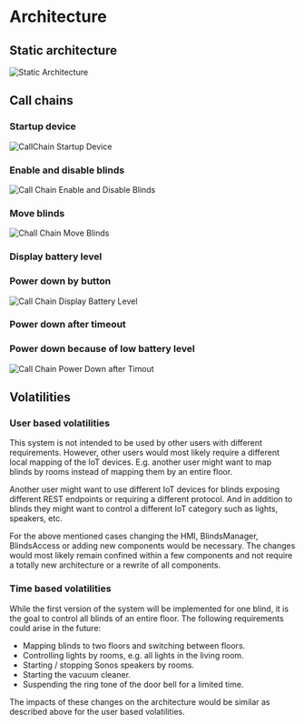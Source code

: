 # Architecture

## Static architecture

![Static Architecture](http://www.plantuml.com/plantuml/png/RP91ImCn48Nl-HK1p_iNfDrML6WlNIzIzZ0cmsumEod9H2dYVtSaMspgvXAOxxrvuP5LOeYS9wyx1dP6hwCP7QFX756fzExe114clGdJAH0ITtpsgACeW0Ol6dCXUkFTx_Mbj9pZq_wvrtSxDupy6159VLzhsvmSOKgxC4ZgRDdYXpEu1u81evXVqVlmMLZh7TbqouJKUm-OGeu6ryR8zdhn5XZANFpoflCrN00biWQBOPSSAm5la53_vSqDj3vZMNfuw5vAKVq_LcpLNFBcMflZwAn5wcrpNzUdwZARIbaNecxwMTOcfLP8Lhx53m00 "Static Architecture")

## Call chains

### Startup device

![CallChain Startup Device](http://www.plantuml.com/plantuml/png/RP512i8m44NtSue1rxs2L2kee2jNKboCxL23qsb9KiNR6oorQNNx__l9WqcT9-kxMZ0ZaUn6Hl7qYLhSyCCK3E3kHbkoL6FMr6sZhFxaNy9ekV2abGGctntt5rmSJ7NpMykiaFVp8obLR4DtPf7c2VbQZ9RkD-_vLL6mSo4Ehxo6S4EU_XR3bslf6Cf0NSanZgEu1WYEc2HBd9XzquaNJ9XerMl018xgqHHYFY9W3ixM02bh6Ixo1W00 "CallChain Startup Device")

### Enable and disable blinds

![Call Chain Enable and Disable Blinds](http://www.plantuml.com/plantuml/png/NL3D2e904BxFKmnqzXN2rAWWJvr2Eephe4lhABjhuTitM11w6MQ-NvWqHF9nwXtcv7HqP0MFGhLZ96cmi67PCsUb2G3XQMKaJptcGpyEmX9lSLQ1PnD9MiS0rRcyF71tjMqNJvvPeFhQIn9gsIjtP-U6DrG5lwpXWY8TZE4Gb5B738qYDGN6l-0NcBb9AxG1asIFgrnONGk_pOSji541f2oDlkC3 "Call Chain Enable and Disable Blinds")

### Move blinds

![Chall Chain Move Blinds](http://www.plantuml.com/plantuml/png/LO_12e9048RlynG3dNs5C2Kgo4js2UcmwA1BuwpiheLltw18TXdu_s_cWqb3D3wEFMFU6Pwd5IpScp1ZAqq022yhW_6cnzprWnEIMCQ92JtLqKZB152TYyiJTrVRTl7aYGIgvRmmObhooXx4x3vhVwXh2a5htPwWkXtBUyvMrQibur6zgiKasUEV3FxIXYzIs8QP_km0AKcZxtu1 "Chall Chain Move Blinds")

### Display battery level

### Power down by button

![Call Chain Display Battery Level](http://www.plantuml.com/plantuml/png/LOz12eD034NtEKMWQwzGh0fjGLTT5UaYsA13OvIPQ9dRTw08kWdy_puFaWSZRyieM9AaCv1Jh5oOXI8MPCO-Oiqh2q3uE9t9quZbDCwJijh3eZ1wxeoq5mPeRytzXQVQzODTFRD2M_7gEcv8gMUVs9D5fk_MNxgEGqXrMiUjt0o5BCcPb9XbPpo8u91s_2-4VTXHW9prdVxz0G00 "Call Chain Display Battery Level")

### Power down after timeout

### Power down because of low battery level

![Call Chain Power Down after Timout](http://www.plantuml.com/plantuml/png/LO_12i9034Jl-Og0v_w2L5lmeY3OYuY7iCPsCPijkwcbV-zU2lKIPjwGWQcpKR8f23OavGpa5QznveHjd1NfRKLsFiJ90FB7wqY90ZOnZ55PxMQBC2PsHjeB0pnQ_dh75rBgEJrnTsUHEA_yu1pdNF0fyRB2Oi--7-meKsduAy2gskFs5RPcamBKhA-ov0S0 "Call Chain Power Down after Timout")

## Volatilities

### User based volatilities

This system is not intended to be used by other users with different requirements. However, other users would most likely require a different local mapping of the IoT devices. E.g. another user might want to map blinds by rooms instead of mapping them by an entire floor.

Another user might want to use different IoT devices for blinds exposing different REST endpoints or requiring a different protocol. And in addition to blinds they might want to control a different IoT category such as lights, speakers, etc.

For the above mentioned cases changing the HMI, BlindsManager, BlindsAccess or adding new components would be necessary. The changes would most likely remain confined within a few components and not require a totally new architecture or a rewrite of all components.

### Time based volatilities

While the first version of the system will be implemented for one blind, it is the goal to control all blinds of an entire floor. The following requirements could arise in the future:

* Mapping blinds to two floors and switching between floors.
* Controlling lights by rooms, e.g. all lights in the living room.
* Starting / stopping Sonos speakers by rooms.
* Starting the vacuum cleaner.
* Suspending the ring tone of the door bell for a limited time.

The impacts of these changes on the architecture would be similar as described above for the user based volatilities.

